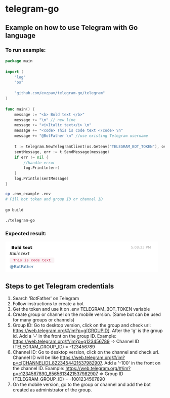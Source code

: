 # telegram-go

## Example on how to use Telegram with Go language

### To run example:

```go
package main

import (
	"log"
	"os"

	"github.com/evzpav/telegram-go/telegram"
)

func main() {
	message := "<b> Bold text </b>"
	message += "\n" // new line
	message += "<i>Italic text</i> \n"
	message += "<code> This is code text </code> \n"
	message += "@BotFather \n" //use existing Telegram username

	t := telegram.NewTelegramClient(os.Getenv("TELEGRAM_BOT_TOKEN"), os.Getenv("TELEGRAM_GROUP_ID"))
	sentMessage, err := t.SendMessage(message)
	if err != nil {
		//handle error
		log.Println(err)
	}
	log.Println(sentMessage)
}
```

```bash
cp .env_example .env
# Fill bot token and group ID or channel ID

go build

./telegram-go

```
### Expected result:
![telegram-example](example-result.png "Expected result")


## Steps to get Telegram credentials
1) Search 'BotFather' on Telegram
2) Follow instructions to create a bot
3) Get the token and use it on .env TELEGRAM_BOT_TOKEN variable
4) Create group or channel on the mobile version. (Same bot can be used for many groups or channels)
5) Group ID: Go to desktop version, click on the group and check url: https://web.telegram.org/#/im?p=g[GROUPID]. After the 'g' is the group id. Add a '-' in the front on the group ID. Example: https://web.telegram.org/#/im?p=g123456789 => Channel ID (TELEGRAM_GROUP_ID) = -123456789
6) Channel ID: Go to desktop version, click on the channel and check url. Channel ID will be like https://web.telegram.org/#/im?p=c[CHANNELID]_8223454421537982907. Add a '-100' in the front on the channel ID. Example: https://web.telegram.org/#/im?p=c1234567890_8565613421537982907 => Group ID (TELEGRAM_GROUP_ID) = -1001234567890
7) On the mobile version, go to the group or channel and add the bot created as administrator of the group.